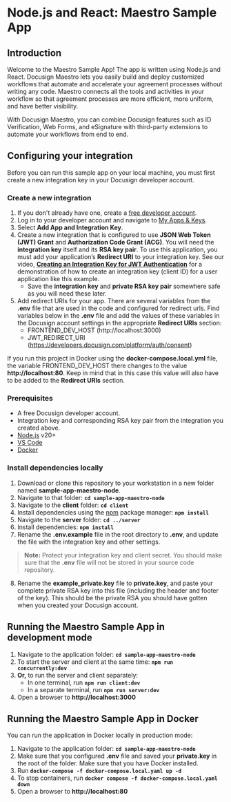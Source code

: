 # Node.js and React: Maestro Sample App

## Introduction

Welcome to the Maestro Sample App! The app is written using Node.js and React. Docusign Maestro lets you easily build and deploy customized workflows that automate and accelerate your agreement processes without writing any code. Maestro connects all the tools and activities in your workflow so that agreement processes are more efficient, more uniform, and have better visibility.

With Docusign Maestro, you can combine Docusign features such as ID Verification, Web Forms, and eSignature with third-party extensions to automate your workflows from end to end.

## Configuring your integration

Before you can run this sample app on your local machine, you must first create a new integration key in your Docusign developer account.

### Create a new integration

1. If you don't already have one, create a [free developer account](https://www.docusign.com/developers/sandbox).
2. Log in to your developer account and navigate to [My Apps & Keys](https://admindemo.docusign.com/apps-and-keys).
3. Select **Add App and Integration Key**.
4. Create a new integration that is configured to use **JSON Web Token (JWT) Grant** and **Authorization Code Grant (ACG)**.
    You will need the **integration key** itself and its **RSA key pair**. To use this application, you must add your application’s **Redirect URI** to your integration key. See our video, [**Creating an Integration Key for JWT Authentication**](https://www.youtube.com/watch?v=GgDqa7-L0yo) for a demonstration of how to create an integration key (client ID) for a user application like this example.
      - Save the **integration key** and **private RSA key pair** somewhere safe as you will need these later.
5. Add redirect URIs for your app. There are several variables from the **.env** file that are used in the code and configured for redirect urls. Find variables below in the **.env** file and add the values of these variables in the Docusign account settings in the appropriate **Redirect URIs** section:
    - FRONTEND_DEV_HOST (http://localhost:3000)
    - JWT_REDIRECT_URI (https://developers.docusign.com/platform/auth/consent)

If you run this project in Docker using the **docker-compose.local.yml** file, the variable FRONTEND_DEV_HOST there changes to the value **http://localhost:80**. Keep in mind that in this case this value will also have to be added to the **Redirect URIs** section.

### Prerequisites

- A free Docusign developer account.
- Integration key and corresponding RSA key pair from the integration you created above.
- [Node.js](https://nodejs.org/) v20+
- [VS Code](https://code.visualstudio.com/)
- [Docker](https://docs.docker.com/get-docker/)

### Install dependencies locally

1. Download or clone this repository to your workstation in a new folder named **sample-app-maestro-node**.
2. Navigate to that folder: **`cd sample-app-maestro-node`**
3. Navigate to the **client** folder: **`cd client`**
4. Install dependencies using the [npm](https://www.npmjs.com/) package manager: **`npm install`**
5. Navigate to the **server** folder: **`cd ../server`**
6. Install dependencies: **`npm install`**
7. Rename the **.env.example** file in the root directory to **.env**, and update the file with the integration key and other settings.
  > **Note:** Protect your integration key and client secret. You should make sure that the **.env** file will not be stored in your source code repository.
8. Rename the **example_private.key** file to **private.key**, and paste your complete private RSA key into this file (including the header and footer of the key). This should be the private RSA you should have gotten when you created your Docusign account.

## Running the Maestro Sample App in development mode

1. Navigate to the application folder: **`cd sample-app-maestro-node`**
2. To start the server and client at the same time: **`npm run concurrently:dev`**
3. **Or,** to run the server and client separately:
    - In one terminal, run **`npm run client:dev`**
    - In a separate terminal, run **`npm run server:dev`**
4. Open a browser to **http://localhost:3000**

## Running the Maestro Sample App in Docker

You can run the application in Docker locally in production mode:

1. Navigate to the application folder: **`cd sample-app-maestro-node`**
2. Make sure that you configured **.env** file and saved your **private.key** in the root of the folder. Make sure that you have Docker installed.
3. Run **`docker-compose -f docker-compose.local.yaml up -d`**
4. To stop containers, run **`docker compose -f docker-compose.local.yaml down`**
5. Open a browser to **http://localhost:80**
